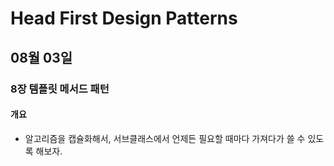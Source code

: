 # Head First Design Patterns

## 08월 03일

### 8장 템플릿 메서드 패턴

#### 개요
- 알고리즘을 캡슐화해서, 서브클래스에서 언제든 필요할 때마다 가져다가 쓸 수 있도록 해보자.


